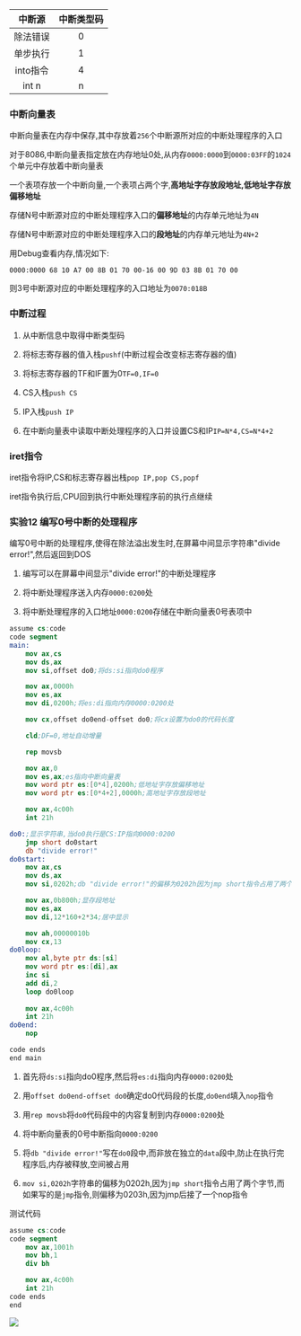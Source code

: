 |中断源|中断类型码|
|:---:|:---:|
|除法错误|0|
|单步执行|1|
|into指令|4|
|int n|n|

### 中断向量表

中断向量表在内存中保存,其中存放着`256`个中断源所对应的中断处理程序的入口

对于8086,中断向量表指定放在内存地址0处,从内存`0000:0000`到`0000:03FF`的`1024`个单元中存放着中断向量表

一个表项存放一个中断向量,一个表项占两个字,**高地址字存放段地址,低地址字存放偏移地址**

存储N号中断源对应的中断处理程序入口的**偏移地址**的内存单元地址为`4N`

存储N号中断源对应的中断处理程序入口的**段地址**的内存单元地址为`4N+2`

用Debug查看内存,情况如下:

```
0000:0000 68 10 A7 00 8B 01 70 00-16 00 9D 03 8B 01 70 00
```

则3号中断源对应的中断处理程序的入口地址为`0070:018B`

### 中断过程

1. 从中断信息中取得中断类型码

2. 将标志寄存器的值入栈`pushf`(中断过程会改变标志寄存器的值)

3. 将标志寄存器的TF和IF置为0`TF=0,IF=0`

4. CS入栈`push CS`

5. IP入栈`push IP`

6. 在中断向量表中读取中断处理程序的入口并设置CS和IP`IP=N*4,CS=N*4+2`

### iret指令

iret指令将IP,CS和标志寄存器出栈`pop IP,pop CS,popf`

iret指令执行后,CPU回到执行中断处理程序前的执行点继续

### 实验12 编写0号中断的处理程序

编写0号中断的处理程序,使得在除法溢出发生时,在屏幕中间显示字符串"divide error!",然后返回到DOS

1. 编写可以在屏幕中间显示"divide error!"的中断处理程序

2. 将中断处理程序送入内存`0000:0200`处

3. 将中断处理程序的入口地址`0000:0200`存储在中断向量表0号表项中

```nasm
assume cs:code
code segment
main:
    mov ax,cs
    mov ds,ax
    mov si,offset do0;将ds:si指向do0程序

    mov ax,0000h
    mov es,ax
    mov di,0200h;将es:di指向内存0000:0200处

    mov cx,offset do0end-offset do0;将cx设置为do0的代码长度

    cld;DF=0,地址自动增量

    rep movsb

    mov ax,0
    mov es,ax;es指向中断向量表
    mov word ptr es:[0*4],0200h;低地址字存放偏移地址
    mov word ptr es:[0*4+2],0000h;高地址字存放段地址

    mov ax,4c00h
    int 21h

do0:;显示字符串,当do0执行是CS:IP指向0000:0200
    jmp short do0start
    db "divide error!"
do0start:
    mov ax,cs
    mov ds,ax
    mov si,0202h;db "divide error!"的偏移为0202h因为jmp short指令占用了两个字节

    mov ax,0b800h;显存段地址
    mov es,ax
    mov di,12*160+2*34;居中显示

    mov ah,00000010b
    mov cx,13
do0loop:
    mov al,byte ptr ds:[si]
    mov word ptr es:[di],ax
    inc si
    add di,2
    loop do0loop
    
    mov ax,4c00h
    int 21h
do0end:
    nop

code ends
end main
```

1. 首先将`ds:si`指向do0程序,然后将`es:di`指向内存`0000:0200`处

2. 用`offset do0end-offset do0`确定do0代码段的长度,`do0end`填入`nop`指令

3. 用`rep movsb`将`do0`代码段中的内容复制到内存`0000:0200`处

4. 将中断向量表的0号中断指向`0000:0200`

5. 将`db "divide error!"`写在`do0`段中,而非放在独立的`data`段中,防止在执行完程序后,内存被释放,空间被占用

6. `mov si,0202h`字符串的偏移为0202h,因为`jmp short`指令占用了两个字节,而如果写的是`jmp`指令,则偏移为0203h,因为jmp后接了一个nop指令

测试代码

```nasm
assume cs:code
code segment
    mov ax,1001h
    mov bh,1
    div bh

    mov ax,4c00h
    int 21h
code ends
end
```

![](https://cdn.jsdelivr.net/gh/followmerushb/followmerushb.github.io@master/static/subject/汇编语言/实验12.png)